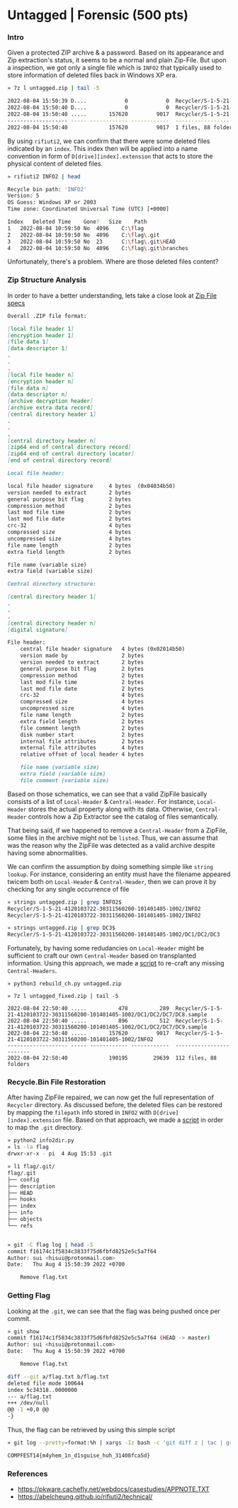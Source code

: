 # Untagged | Forensic (500 pts)

### **Intro**

Given a protected ZIP archive & a password. Based on its appearance and Zip extraction's status, it seems to be a normal and plain Zip-File. But upon a inspection, we got only a single file which is `INFO2` that typically used to store information of deleted files back in Windows XP era.

```bash
» 7z l untagged.zip | tail -5

2022-08-04 15:50:39 D....            0            0  Recycler/S-1-5-21-4120103722-30311560200-101401405-1002/DC1/DC2/DC4
2022-08-04 15:50:40 D....            0            0  Recycler/S-1-5-21-4120103722-30311560200-101401405-1002/DC1/DC2/DC7
2022-08-04 15:50:40 .....       157620         9017  Recycler/S-1-5-21-4120103722-30311560200-101401405-1002/INFO2
------------------- ----- ------------ ------------  ------------------------
2022-08-04 15:50:40             157620         9017  1 files, 88 folders
```

By using `rifiuti2`, we can confirm that there were some deleted files indicated by an `index`. This index then will be applied into a name convention in form of `D[drive][index].extension` that acts to store the physical content of deleted files.

```bash
» rifiuti2 INFO2 | head

Recycle bin path: 'INFO2'
Version: 5
OS Guess: Windows XP or 2003
Time zone: Coordinated Universal Time (UTC) [+0000]

Index	Deleted Time	Gone?	Size	Path
1	2022-08-04 10:59:50	No	4096	C:\flag
2	2022-08-04 10:59:50	No	4096	C:\flag\.git
3	2022-08-04 10:59:50	No	23	    C:\flag\.git\HEAD
4	2022-08-04 10:59:50	No	4096	C:\flag\.git\branches
```

Unfortunately, there's a problem. Where are those deleted files content?

### **Zip Structure Analysis**

In order to have a better understanding, lets take a close look at [Zip File specs](https://pkware.cachefly.net/webdocs/casestudies/APPNOTE.TXT)

```md
Overall .ZIP file format:

[local file header 1]
[encryption header 1]
[file data 1]
[data descriptor 1]
. 
.
.
[local file header n]
[encryption header n]
[file data n]
[data descriptor n]
[archive decryption header] 
[archive extra data record] 
[central directory header 1]
.
.
.
[central directory header n]
[zip64 end of central directory record]
[zip64 end of central directory locator] 
[end of central directory record]
```

```md
Local file header:

local file header signature     4 bytes  (0x04034b50)
version needed to extract       2 bytes
general purpose bit flag        2 bytes
compression method              2 bytes
last mod file time              2 bytes
last mod file date              2 bytes
crc-32                          4 bytes
compressed size                 4 bytes
uncompressed size               4 bytes
file name length                2 bytes
extra field length              2 bytes

file name (variable size)
extra field (variable size)
```

```md
Central directory structure:

[central directory header 1]
.
.
.
[central directory header n]
[digital signature]

File header:
    central file header signature   4 bytes (0x02014b50)
    version made by                 2 bytes
    version needed to extract       2 bytes
    general purpose bit flag        2 bytes
    compression method              2 bytes
    last mod file time              2 bytes
    last mod file date              2 bytes
    crc-32                          4 bytes
    compressed size                 4 bytes
    uncompressed size               4 bytes
    file name length                2 bytes
    extra field length              2 bytes
    file comment length             2 bytes
    disk number start               2 bytes
    internal file attributes        2 bytes
    external file attributes        4 bytes
    relative offset of local header 4 bytes

    file name (variable size)
    extra field (variable size)
    file comment (variable size)
```

Based on those schematics, we can see that a valid ZipFile basically consists of a list of `Local-Header` & `Central-Header`. For instance, `Local-Header` stores the actual property along with its data. Otherwise, `Central-Header` controls how a Zip Extractor see the catalog of files semantically.

That being said, if we happened to remove a `Central-Header` from a ZipFile, some files in the archive might not be `listed`. Thus, we can assume that was the reason why the ZipFile was detected as a valid archive despite having some abnormalities.

We can confirm the assumption by doing something simple like `string lookup`. For instance, considering an entity must have the filename appeared twicem both on `Local-Header` & `Central-Header`, then we can prove it by checking for any single occurrence of file

```bash
» strings untagged.zip | grep INFO2$
Recycler/S-1-5-21-4120103722-30311560200-101401405-1002/INFO2
Recycler/S-1-5-21-4120103722-30311560200-101401405-1002/INFO2

» strings untagged.zip | grep DC3$
Recycler/S-1-5-21-4120103722-30311560200-101401405-1002/DC1/DC2/DC3
```

Fortunately, by having some redudancies on `Local-Header` might be sufficient to craft our own `Central-Header` based on transplanted information. Using this approach, we made a [script](../src/rebuild_ch.py) to re-craft any missing `Central-Headers`.

```
» python3 rebuild_ch.py untagged.zip 

» 7z l untagged_fixed.zip | tail -5

2022-08-04 22:50:40 .....          478          289  Recycler/S-1-5-21-4120103722-30311560200-101401405-1002/DC1/DC2/DC7/DC8.sample
2022-08-04 22:50:40 .....          896          512  Recycler/S-1-5-21-4120103722-30311560200-101401405-1002/DC1/DC2/DC7/DC9.sample
2022-08-04 22:50:40 .....       157620         9017  Recycler/S-1-5-21-4120103722-30311560200-101401405-1002/INFO2
------------------- ----- ------------ ------------  ------------------------
2022-08-04 22:50:40             190195        29639  112 files, 88 folders
```

### **Recycle.Bin File Restoration**

After having ZipFile repaired, we can now get the full representation of `Recycler` directory. As discussed before, the deleted files can be restored by mapping the `filepath` info stored in `INFO2` with `D[drive][index].extension` file. Based on that approach, we made a [script](../src/info2dir.py) in order to map the `.git` directory.

```bash
» python2 info2dir.py
» ls -la flag
drwxr-xr-x - pi  4 Aug 15:53 .git

» l1 flag/.git/
flag/.git
├── config
├── description
├── HEAD
├── hooks
├── index
├── info
├── objects
└── refs


» git -C flag log | head -5
commit f16174c1f5834c3833f75d6fbfd8252e5c5a7f64
Author: sui <hisui@protonmail.com>
Date:   Thu Aug 4 15:50:39 2022 +0700

    Remove flag.txt
```

### **Getting Flag**

Looking at the `.git`, we can see that the flag was being pushed once per commit.

```bash
» git show
commit f16174c1f5834c3833f75d6fbfd8252e5c5a7f64 (HEAD -> master)
Author: sui <hisui@protonmail.com>
Date:   Thu Aug 4 15:50:39 2022 +0700

    Remove flag.txt

diff --git a/flag.txt b/flag.txt
deleted file mode 100644
index 5c34318..0000000
--- a/flag.txt
+++ /dev/null
@@ -1 +0,0 @@
-}
```

Thus, the flag can be retrieved by using this simple script

```bash
» git log --pretty=format:%h | xargs -Iz bash -c 'git diff z | tac | grep -m1 -o .$' | tac | paste -sd ''

COMPFEST14{m4yhem_1n_d1sguise_huh_31408fca5d}
```

### **References**
- https://pkware.cachefly.net/webdocs/casestudies/APPNOTE.TXT
- https://abelcheung.github.io/rifiuti2/technical/
